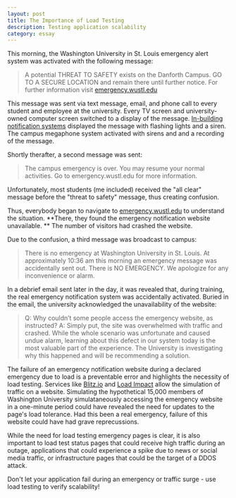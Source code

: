 ```yaml
---
layout: post
title: The Importance of Load Testing
description: Testing application scalability
category: essay
---
```


This morning, the Washington University in St. Louis emergency alert system was activated with the following message:

>A potential THREAT TO SAFETY exists on the Danforth Campus. GO TO A SECURE LOCATION and remain there until further notice. For further information visit [emergency.wustl.edu](http://emergency.wustl.edu)

This message was sent via text message, email, and phone call to every student and employee at the university. Every TV screen and university-owned computer screen switched to a display of the message. [In-building notification systems](http://www.alertus.com/beacon/) displayed the message with flashing lights and a siren. The campus megaphone system activated with sirens and and a recording of the message. 

Shortly therafter, a second message was sent: 
> The campus emergency is over. You may resume your normal activities. Go to emergency.wustl.edu for more information.


Unfortunately, most students (me included) received the "all clear" message before the "threat to safety" message, thus creating confusion. 

Thus, everybody began to navigate to [emergency.wustl.edu](http://emergency.wustl.edu) to understand the situation. **There, they found the emergency notification website unavailable. ** The number of visitors had crashed the website.

Due to the confusion, a third message was broadcast to campus: 

> There is no emergency at Washington University in St. Louis. At approximately 10:36 am this morning an emergency message was accidentally sent out. There is NO EMERGENCY. We apologize for any inconvenience or alarm.

In a debrief email sent later in the day, it was revealed that, during training, the real emergency notification system was accidentally activated. Buried in the email, the university acknowledged the unavailability of the website: 

>Q: Why couldn’t some people access the emergency website, as instructed?
>A: Simply put, the site was overwhelmed with traffic and crashed. While the whole scenario was unfortunate and caused undue alarm, learning about this defect in our system today is the most valuable part of the experience. The University is investigating why this happened and will be recommending a solution.


The failure of an emergency notification website during a declared emergency due to load is a preventable error and highlights the necessity of load testing. Services like [Blitz.io](https://www.blitz.io/) and [Load Impact](http://loadimpact.com/) allow the simulation of traffic on a website. Simulating the hypothetical 15,000 members of Washington University simulataneously accessing the emergency website in a one-minute period could have revealed the need for updates to the page's load tolerance. Had this been a real emergency, failure of this website could have had grave reprecussions.

While the need for load testing emergency pages is clear, it is also important to load test status pages that could receive high traffic during an outage, applications that could experience a spike due to news or social media traffic, or infrastructure pages that could be the target of a DDOS attack. 

Don't let your application fail during an emergency or traffic surge - use load testing to verify scalability!
